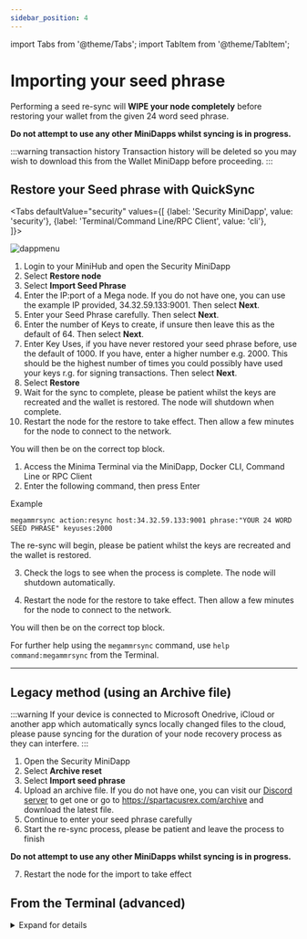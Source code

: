 ```yaml
---
sidebar_position: 4
---
```


import Tabs from '@theme/Tabs';
import TabItem from '@theme/TabItem';

# Importing your seed phrase

Performing a seed re-sync will **WIPE your node completely** before restoring your wallet from the given 24 word seed phrase.

**Do not attempt to use any other MiniDapps whilst syncing is in progress.**

:::warning transaction history
Transaction history will be deleted so you may wish to download this from the Wallet MiniDapp before proceeding.
:::


## Restore your Seed phrase with QuickSync

<Tabs
  defaultValue="security"
  values={[
    {label: 'Security MiniDapp', value: 'security'},
    {label: 'Terminal/Command Line/RPC Client', value: 'cli'},  
  ]}>

<TabItem value="security">

![dappmenu](/img/app/security.png#width10)

1. Login to your MiniHub and open the Security MiniDapp
2. Select **Restore node**
3. Select **Import Seed Phrase**
4. Enter the IP:port of a Mega node. If you do not have one, you can use the example IP provided, 34.32.59.133:9001. Then select **Next**.
5. Enter your Seed Phrase carefully. Then select **Next**.
6. Enter the number of Keys to create, if unsure then leave this as the default of 64. Then select **Next**.
7. Enter Key Uses, if you have never restored your seed phrase before, use the default of 1000. If you have, enter a higher number e.g. 2000. This should be the highest number of times you could possibly have used your keys r.g. for signing transactions. Then select **Next**.
8. Select **Restore**
9. Wait for the sync to complete, please be patient whilst the keys are recreated and the wallet is restored. The node will shutdown when complete.
10. Restart the node for the restore to take effect. Then allow a few minutes for the node to connect to the network.

You will then be on the correct top block.

</TabItem>

<TabItem value="cli">

1. Access the Minima Terminal via the MiniDapp, Docker CLI, Command Line or RPC Client
2. Enter the following command, then press Enter

Example
```
megammrsync action:resync host:34.32.59.133:9001 phrase:"YOUR 24 WORD SEED PHRASE" keyuses:2000
```

The re-sync will begin, please be patient whilst the keys are recreated and the wallet is restored.

3. Check the logs to see when the process is complete. The node will shutdown automatically.

4. Restart the node for the restore to take effect. Then allow a few minutes for the node to connect to the network.

You will then be on the correct top block.

For further help using the `megammrsync` command, use `help command:megammrsync` from the Terminal.

</TabItem>
</Tabs>

-------

## Legacy method (using an Archive file)

:::warning
If your device is connected to Microsoft Onedrive, iCloud or another app which automatically syncs locally changed files to the cloud, please pause syncing for the duration of your node recovery process as they can interfere.
:::


1. Open the Security MiniDapp
2. Select **Archive reset**
3. Select **Import seed phrase**
4. Upload an archive file. If you do not have one, you can visit our [Discord server](https://discord.com/invite/minimaglobal) to get one or go to https://spartacusrex.com/archive and download the latest file.
5. Continue to enter your seed phrase carefully 
6. Start the re-sync process, please be patient and leave the process to finish

**Do not attempt to use any other MiniDapps whilst syncing is in progress.**

7. Restart the node for the import to take effect

## From the Terminal (advanced)

<details>
<summary> Expand for details </summary>

**This process requires you to type your 24 word seed phrase into an online device. Please ensure your device contains no malware before proceeding. This process should ONLY be used if you have no backup!** 

1. Set up a new clean node that you wish to restore to and login to Minima
2. Open the Terminal MiniDapp
3. Decide if you wish to resync using an archive file (recommended) or by connecting to a running archive node

**Using an archive file (recommended):**

Download an archive file and move it into your Minima data folder (the default location for exported files and backups). If you do not have one, you can visit our [Discord server](https://discord.com/invite/minimaglobal) or go to https://spartacusrex.com/archive and download the latest file, then run the following command entering your seed phrase and setting your key uses.

```
reset archivefile:archiveexport.gzip action:seedsync phrase:"TWENTY FOUR WORDS HERE" keyuses:
```

**Using an archive host:**

Alternatively, you can sync from a running archive node using its host ip:

```
archive action:resync phrase:"YOUR 24 WORD SEED PHRASE HERE" keyuses: host: 
```

***Parameters:***

- **host:** *Enter the ip:port of an archive node you wish to re-sync from e.g. 10.198.89.98:9001.*
- **keyuses: (optional)** *How many times at most did you use your keys for signing a transaction.. Every time you resync with seed phrase this needs to be higher as Minima Signatures are stateful. Defaults to 1000 - the max is 262144 for normal keys.*
- **keys: (optional)** *The number of public/private key pairs to generate. All nodes are created with 64 addresses so 64 is the default, if you used `newaddress`, you can specify more.*


4. Press Enter and **enable logs by checking the box in the top right corner**

**Do not attempt to use any other MiniDapps whilst syncing is in progress.**

5. The restore will take a few minutes to begin and could take over 1 hour to complete, please be patient
6. Once complete, the node will shut down
7. Restart Minima and login to access your restored node

</details>